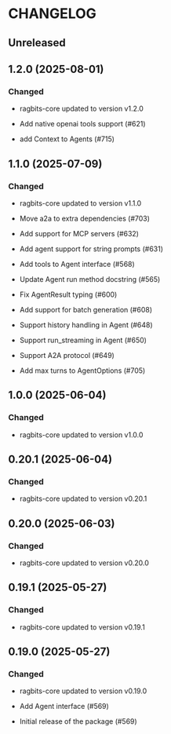 # CHANGELOG

## Unreleased

## 1.2.0 (2025-08-01)

### Changed

- ragbits-core updated to version v1.2.0

- Add native openai tools support (#621)
- add Context to Agents (#715)

## 1.1.0 (2025-07-09)

### Changed

- ragbits-core updated to version v1.1.0

- Move a2a to extra dependencies (#703)
- Add support for MCP servers (#632)
- Add agent support for string prompts (#631)
- Add tools to Agent interface (#568)
- Update Agent run method docstring (#565)
- Fix AgentResult typing (#600)
- Add support for batch generation (#608)
- Support history handling in Agent (#648)
- Support run_streaming in Agent (#650)
- Support A2A protocol (#649)
- Add max turns to AgentOptions (#705)

## 1.0.0 (2025-06-04)

### Changed

- ragbits-core updated to version v1.0.0

## 0.20.1 (2025-06-04)

### Changed

- ragbits-core updated to version v0.20.1

## 0.20.0 (2025-06-03)

### Changed

- ragbits-core updated to version v0.20.0

## 0.19.1 (2025-05-27)

### Changed

- ragbits-core updated to version v0.19.1

## 0.19.0 (2025-05-27)

### Changed

- ragbits-core updated to version v0.19.0

- Add Agent interface (#569)
- Initial release of the package (#569)
